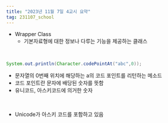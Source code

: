 ```yaml
---
title: "2023년 11월 7일 4교시 요약"
tag: 231107_school
---
```


- Wrapper Class 
  - 기본자료형에 대한 정보나 다루는 기능을 제공하는 클래스

<br>

``` java
System.out.println(Character.codePointAt("abc",0));
```
- 문자열의 0번째 위치에 해당하는 a의 코드 포인트를 리턴하는 메소드
- 코드 포인트란 문자에 배당된 숫자를 뜻함
- 유니코드, 아스키코드에 의거한 숫자

<br>

- Unicode가 아스키 코드를 포함하고 있음
